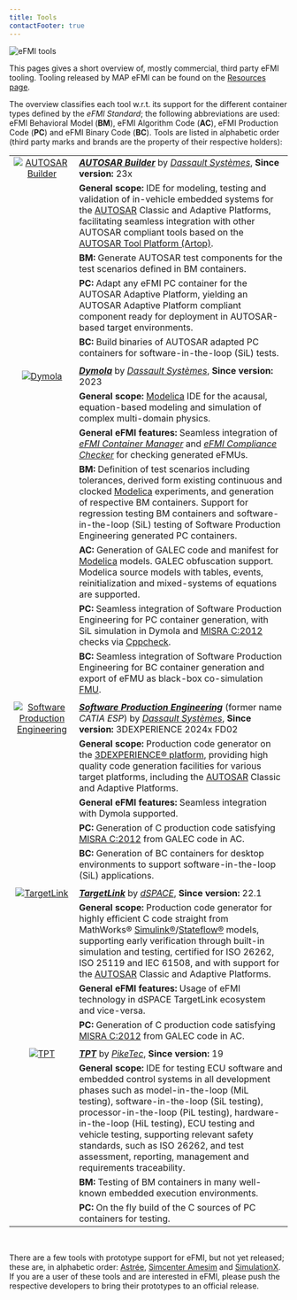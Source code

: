 ```yaml
---
title: Tools
contactFooter: true
---
```


![eFMI tools](/media/tools/eFMI-tools.png)

This pages gives a short overview of, mostly commercial, third party eFMI tooling. Tooling released by MAP eFMI can be found on the [Resources page](/resources/#map-efmi-published-tooling).

The overview classifies each tool w.r.t. its support for the different container types defined by the _eFMI Standard_; the following abbreviations are used: eFMI Behavioral Model (**BM**), eFMI Algorithm Code (**AC**), eFMI Production Code (**PC**) and eFMI Binary Code (**BC**). Tools are listed in alphabetic order (third party marks and brands are the property of their respective holders):

| | |
| :---: | :--- |
| [![AUTOSAR Builder](/media/tools/AUTOSAR-Builder.png)](https://www.3ds.com/products-services/catia/products/autosar-builder/) | [_**AUTOSAR Builder**_](https://www.3ds.com/products-services/catia/products/autosar-builder/) by [_Dassault Systèmes_](https://www.3ds.com), **Since version:** 23x |
| | **General scope:** IDE for modeling, testing and validation of in-vehicle embedded systems for the [AUTOSAR](https://www.autosar.org/) Classic and Adaptive Platforms, facilitating seamless integration with other AUTOSAR compliant tools based on the [AUTOSAR Tool Platform (Artop)](https://www.artop.org/). |
| | **BM:** Generate AUTOSAR test components for the test scenarios defined in BM containers. |
| | **PC:** Adapt any eFMI PC container for the AUTOSAR Adaptive Platform, yielding an AUTOSAR Adaptive Platform compliant component ready for deployment in AUTOSAR-based target environments. |
| | **BC:** Build binaries of AUTOSAR adapted PC containers for software-in-the-loop (SiL) tests. |
| | |
| [![Dymola](/media/tools/Dymola.png)](https://www.dymola.com/) | [_**Dymola**_](https://www.dymola.com/) by [_Dassault Systèmes_](https://www.3ds.com), **Since version:** 2023 |
| | **General scope:** [Modelica](https://modelica.org/modelicalanguage.html) IDE for the acausal, equation-based modeling and simulation of complex multi-domain physics. |
| | **General eFMI features:** Seamless integration of [_eFMI Container Manager_](https://github.com/modelica/efmi-containermanager) and [_eFMI Compliance Checker_](https://github.com/modelica/efmi-compliancechecker) for checking generated eFMUs. |
| | **BM:** Definition of test scenarios including tolerances, derived form existing continuous and clocked [Modelica](https://modelica.org/modelicalanguage.html) experiments, and generation of respective BM containers. Support for regression testing BM containers and software-in-the-loop (SiL) testing of Software Production Engineering generated PC containers. |
| | **AC:** Generation of GALEC code and manifest for [Modelica](https://modelica.org/modelicalanguage.html) models. GALEC obfuscation support. Modelica source models with tables, events, reinitialization and mixed-systems of equations are supported. |
| | **PC:** Seamless integration of Software Production Engineering for PC container generation, with SiL simulation in Dymola and [MISRA C:2012](https://www.misra.org.uk/) checks via [Cppcheck](https://cppcheck.sourceforge.io/). |
| | **BC:** Seamless integration of Software Production Engineering for BC container generation and export of eFMU as black-box co-simulation [FMU](https://fmi-standard.org/). |
| | |
| [![Software Production Engineering](/media/tools/Software-Production-Engineering.png)](https://my.3dexperience.3ds.com/welcome/compass-world/3dexperience-industries/transportation-and-mobility/smart-safe-and-connected/embedded-software-engineering/systems-software-production-engineer) | [_**Software Production Engineering**_](https://my.3dexperience.3ds.com/welcome/compass-world/3dexperience-industries/transportation-and-mobility/smart-safe-and-connected/embedded-software-engineering/systems-software-production-engineer) (former name _CATIA ESP_) by [_Dassault Systèmes_](https://www.3ds.com), **Since version:** 3DEXPERIENCE 2024x FD02 |
| | **General scope:** Production code generator on the [3DEXPERIENCE® platform](https://www.3ds.com/3dexperience), providing high quality code generation facilities for various target platforms, including the [AUTOSAR](https://www.autosar.org/) Classic and Adaptive Platforms.
| | **General eFMI features:** Seamless integration with Dymola supported. |
| | **PC:** Generation of C production code satisfying [MISRA C:2012](https://www.misra.org.uk/) from GALEC code in AC. |
| | **BC:** Generation of BC containers for desktop environments to support software-in-the-loop (SiL) applications. |
| | |
| [![TargetLink](/media/tools/TargetLink.png)](https://www.dspace.com/en/pub/home/products/sw/pcgs/targetlink.cfm) | [_**TargetLink**_](https://www.dspace.com/en/pub/home/products/sw/pcgs/targetlink.cfm) by [_dSPACE_](https://www.dspace.com/), **Since version:** 22.1 |
| | **General scope:** Production code generator for highly efficient C code straight from MathWorks® [Simulink®](https://www.mathworks.com/products/simulink.html)/[Stateflow®](https://www.mathworks.com/products/stateflow.html) models, supporting early verification through built-in simulation and testing, certified for ISO 26262, ISO 25119 and IEC 61508, and with support for the [AUTOSAR](https://www.autosar.org/) Classic and Adaptive Platforms. |
| | **General eFMI features:** Usage of eFMI technology in dSPACE TargetLink ecosystem and vice-versa.
| | **PC:** Generation of C production code satisfying [MISRA C:2012](https://www.misra.org.uk/) from GALEC code in AC. |
| | |
| [![TPT](/media/tools/TPT.png)](https://piketec.com/tpt/) | [_**TPT**_](https://piketec.com/tpt/) by [_PikeTec_](https://piketec.com/), **Since version:** 19 |
| | **General scope:** IDE for testing ECU software and embedded control systems in all development phases such as model-in-the-loop (MiL testing), software-in-the-loop (SiL testing), processor-in-the-loop (PiL testing), hardware-in-the-loop (HiL testing), ECU testing and vehicle testing, supporting relevant safety standards, such as ISO 26262, and test assessment, reporting, management and requirements traceability. |
| | **BM:** Testing of BM containers in many well-known embedded execution environments. |
| | **PC:** On the fly build of the C sources of PC containers for testing. |

&nbsp;

There are a few tools with prototype support for eFMI, but not yet released; these are, in alphabetic order: [Astrée](https://www.absint.com/astree/index.htm), [Simcenter Amesim](https://plm.sw.siemens.com/en-US/simcenter/systems-simulation/amesim/) and [SimulationX](https://www.esi-group.com/products/simulationx). If you are a user of these tools and are interested in eFMI, please push the respective developers to bring their prototypes to an official release.